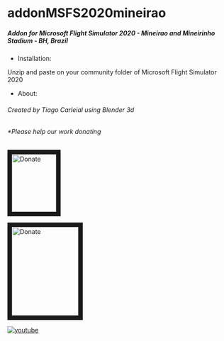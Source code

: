 # addonMSFS2020mineirao



##### Addon for Microsoft Flight Simulator 2020 - Mineirao and Mineirinho Stadium  - BH, Brazil


+ Installation:

Unzip and paste on your community folder of Microsoft Flight Simulator 2020

+ About:

######  Created by Tiago Carleial using Blender 3d

###### *Please help our work donating

<a href="https://streamlabs.com/IronTiago" target="_blank"><img src="https://ps.w.org/button-paypal-donation/assets/icon-256x256.jpg?rev=1682981" 
alt="Donate" width="100" height="130" border="10" /></a>

<a href="http://vaka.me/1336638" target="_blank"><img src="https://cantarinobrasileiro.com.br/wp-content/uploads/2018/03/nota4-4.jpg" 
alt="Donate" width="150" height="200" border="10" /></a>


<a href="https://youtu.be/aVIwzAw1NPg" target="_blank"></a>



[![youtube](https://img.youtube.com/vi/svLJ2VOLziw/0.jpg)](https://www.youtube.com/watch?v=svLJ2VOLziw)

